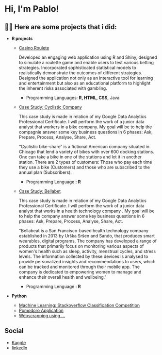<h1>Hi, I'm Pablo! 

<h2>👨‍💻 Here are some projects that i did:</h2>
  
- <b>R projects</b>
  - [Casino Roulete](https://github.com/SimoesBarbosaRicardo/Roulette-Lab)
    
    Developed an engaging web application using R and Shiny, designed to simulate a roulette game and enable users to test various betting strategies.
    Incorporated sophisticated statistical models to realistically demonstrate the outcomes of different strategies.
    Designed the application not only as an interactive tool for learning and entertainment but also as an educational platform to highlight the inherent risks associated with gambling.
    - Programming Languages: **R, HTML, CSS,** Java


  - [Case Study: Cyclistic Company](https://www.kaggle.com/code/pablohuber/case-study-cyclistic-company)
  
      This case study is made in relation of my Google Data Analytics Professional Certificate. I will perform the work of a junior data analyst that workers in a bike company.
      My goal will be to help the compagnie answer some key business questions in 6 phases: Ask, Prepare, Process, Analyse, Share, Act.

      “Cyclistic bike-share” is a fictional American company situated in Chicago that lend a variety of bikes with over 600 docking stations. One can take a bike in one of the stations and let it in another station. There are         2 types of customers: Those who pay each time they use a bike (Customers) and those who are subscribed to the annual plan (Subscribers).
      - Programming Lenguage : **R**
    
   - [Case Study: Bellabet](https://www.kaggle.com/code/pablohuber/case-study-bellabeat) 

      This case study is made in relation of my Google Data Analytics Professional Certificate. I will perform the work of a junior data analyst that works in a health technology company .
      My goal will be to help the company answer some key business questions in 6 phases: Ask, Prepare, Process, Analyse, Share, Act.

      "Bellabeat is a San Francisco-based health technology company established in 2013 by Urška Sršen and Sando, that produces smart wearables, digital programs. The company has developed a range of products that primarily           focus on monitoring various aspects of women's health such as sleep, activity, menstrual cycles, and stress levels. The information collected by these devices is analysed to provide personalized insights and                    recommendations to users, which can be tracked and monitored through their mobile app. The company is dedicated to empowering women to manage and enhance their overall health and wellbeing."
      - Programming Lenguage : **R**


- <b>Python</b>
  - [Machine Learning: Stackoverflow Classification Competition](https://github.com/HuberPablo/Stackoverflow-Classification-)
  - [Pomodoro Application](...)
  - [Webscrapping using ...](...)

<h2> Social </h2>

- [Kaggle](https://www.kaggle.com/pablohuber/code)
- [linkedin](https://www.kaggle.com/code/pablohuber/case-study-bellabeat)


